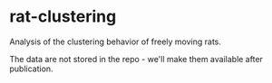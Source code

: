 # rat-clustering
Analysis of the clustering behavior of freely moving rats.

The data are not stored in the repo - we'll make them available after publication.